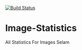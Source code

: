 [![Build Status](https://travis-ci.com/Abraxelx/Image-Statistics.svg?branch=master)](https://travis-ci.com/Abraxelx/Image-Statistics)
# Image-Statistics
All Statistics For Images
Selam
